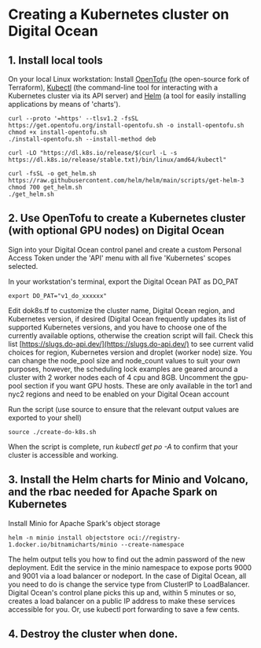 # Creating a Kubernetes cluster on Digital Ocean
## 1. Install local tools
On your local Linux workstation: Install [OpenTofu](https://opentofu.org/docs/intro/install/deb/) (the open-source fork of Terraform), [Kubectl](https://kubernetes.io/docs/tasks/tools/install-kubectl-linux/) (the command-line tool for interacting with a Kubernetes cluster via its API server) and [Helm](https://helm.sh/docs/intro/install/) (a tool for easily installing applications by means of 'charts').
```
curl --proto '=https' --tlsv1.2 -fsSL https://get.opentofu.org/install-opentofu.sh -o install-opentofu.sh
chmod +x install-opentofu.sh
./install-opentofu.sh --install-method deb

curl -LO "https://dl.k8s.io/release/$(curl -L -s https://dl.k8s.io/release/stable.txt)/bin/linux/amd64/kubectl"

curl -fsSL -o get_helm.sh https://raw.githubusercontent.com/helm/helm/main/scripts/get-helm-3
chmod 700 get_helm.sh
./get_helm.sh
```
## 2. Use OpenTofu to create a Kubernetes cluster (with optional GPU nodes) on Digital Ocean

Sign into your Digital Ocean control panel and create a custom Personal Access Token under the 'API' menu with all five 'Kubernetes' scopes selected.

In your workstation's terminal, export the Digital Ocean PAT as DO_PAT
```
export DO_PAT="v1_do_xxxxxx"
```
Edit dok8s.tf to customize the cluster name, Digital Ocean region, and Kubernetes version, if desired (Digital Ocean frequently updates its list of supported Kubernetes versions, and you have to choose one of the currently available options, otherwise the creation script will fail. Check this list [https://slugs.do-api.dev/](https://slugs.do-api.dev/) to see current valid choices for region, Kubernetes version and droplet (worker node) size.
You can change the node_pool size and node_count values to suit your own purposes, however, the scheduling lock examples are geared around a cluster with 2 worker nodes each of 4 cpu and 8GB.
Uncomment the gpu-pool section if you want GPU hosts. These are only available in the tor1 and nyc2 regions and need to be enabled on your Digital Ocean account 

Run the script (use source to ensure that the relevant output values are exported to your shell)
```
source ./create-do-k8s.sh
```
When the script is complete, run *kubectl get po -A* to confirm that your cluster is accessible and working.

## 3. Install the Helm charts for Minio and Volcano, and the rbac needed for Apache Spark on Kubernetes

Install Minio for Apache Spark's object storage
```
helm -n minio install objectstore oci://registry-1.docker.io/bitnamicharts/minio --create-namespace
```
The helm output tells you how to find out the admin password of the new deployment. Edit the service in the  minio namespace to expose ports 9000 and 9001 via a load balancer or nodeport. In the case of Digital Ocean, all you need to do is change the service type from ClusterIP to LoadBalancer. Digital Ocean's control plane picks this up and, within 5 minutes or so, creates a load balancer on a public IP address to make these services accessible for you. Or, use kubectl port forwarding to save a few cents.

## 4. Destroy the cluster when done.
